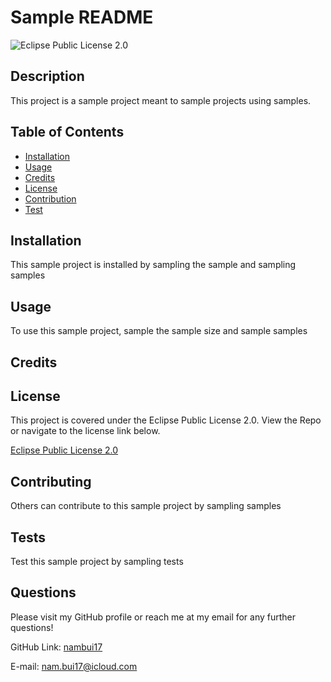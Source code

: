 # Sample README

  ![Eclipse Public License 2.0](https://img.shields.io/badge/License-Eclipse_Public_License_2.0-green.svg)

  ## Description

  This project is a sample project meant to sample projects using samples.

  ## Table of Contents

  - [Installation](#installation)
  - [Usage](#usage)
  - [Credits](#credits)
  - [License](#license)
  - [Contribution](#contribution)
  - [Test](#test)

  ## Installation

  This sample project is installed by sampling the sample and sampling samples

  ## Usage

  To use this sample project, sample the sample size and sample samples

  ## Credits

  ## License 

  This project is covered under the Eclipse Public License 2.0. View the Repo or navigate to the license link below.

  [Eclipse Public License 2.0](https://www.eclipse.org/legal/epl-2.0/)

  ## Contributing

  Others can contribute to this sample project by sampling samples

  ## Tests

  Test this sample project by sampling tests

  ## Questions

  Please visit my GitHub profile or reach me at my email for any further questions!

  GitHub Link: [nambui17](https://github.com/nambui17)

  E-mail: nam.bui17@icloud.com